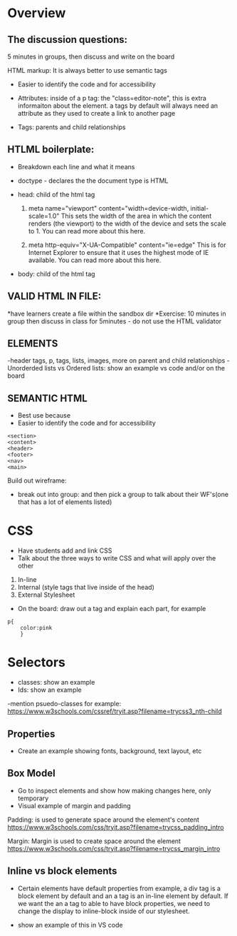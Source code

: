 # Overview
## The discussion questions:
5 minutes in groups, then discuss and write on the board

HTML markup:
It is always better to use semantic tags
* Easier to identify the code and for accessibility

* Attributes: inside of a p tag: the "class=editor-note", this is extra informaiton about the element.  a tags by default will always need an attribute as they used to create a link to another page
* Tags: parents and child relationships

## HTLML boilerplate:
* Breakdown each line and what it means
* doctype - declares the the document type is HTML
* head: child of the html tag
    1) meta name="viewport" content="width=device-width, initial-scale=1.0"
    This sets the width of the area in which the content renders (the viewport) to the width of the device and sets the scale to 1. You can read more about this here.

    2) meta http-equiv="X-UA-Compatible" content="ie=edge"
    This is for Internet Explorer to ensure that it uses the highest mode of IE available. You can read more about this here.


* body: child of the html tag

## VALID HTML IN FILE:
*have learners create a file within the sandbox dir
*Exercise: 10 minutes in group then discuss in class for 5minutes - do not use the HTML validator


## ELEMENTS
-header tags, p, tags, lists, images, more on parent and child relationships
-Unorderded lists vs Ordered lists: show an example vs code and/or on the board

## SEMANTIC HTML
* Best use because 
* Easier to identify the code and for accessibility
```
<section>
<content>
<header>
<footer>
<nav>
<main>
```

Build out wireframe: 
* break out into group: and then pick a group to talk about their WF's(one that has a lot of elements listed)



# CSS

* Have students add and link CSS
* Talk about the three ways to write CSS and what will apply over the other
1) In-line
2) Internal (style tags that live inside of the head)
3) External Stylesheet

* On the board: draw out a tag and explain each part, for example 
```
p{
    color:pink
    }
```
# Selectors 

* classes: show an example
* Ids: show an example

-mention psuedo-classes for example: https://www.w3schools.com/cssref/tryit.asp?filename=trycss3_nth-child

## Properties
* Create an example showing fonts, background, text layout, etc


## Box Model
*   Go to inspect elements and show how making changes here, only temporary
* Visual example of margin and padding

Padding: is used to generate space around the element's content
https://www.w3schools.com/css/tryit.asp?filename=trycss_padding_intro

Margin: Margin is used to create space around the element
https://www.w3schools.com/css/tryit.asp?filename=trycss_margin_intro

## Inline vs block elements
* Certain elements have default properties from example, a div tag is a block element by default and an a tag is an in-line element by default.  If we want the an a tag to able to have block properties, we need to change the display to inline-block inside of our stylesheet.

* show an example of this in VS code